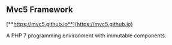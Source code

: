 ## Mvc5 Framework
[**https://mvc5.github.io**](https://mvc5.github.io)

A PHP 7 programming environment with immutable components.  
